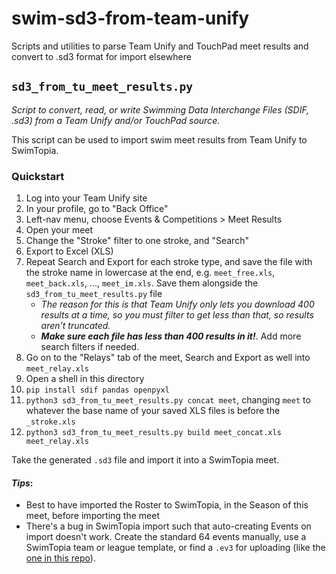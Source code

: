 swim-sd3-from-team-unify
====

Scripts and utilities to parse Team Unify and TouchPad meet results and convert to .sd3 format for import elsewhere

## `sd3_from_tu_meet_results.py`

_Script to convert, read, or write Swimming Data Interchange Files (SDIF, .sd3) from a 
Team Unify and/or TouchPad source._

This script can be used to import swim meet results from Team Unify to SwimTopia.

### Quickstart

1. Log into your Team Unify site
2. In your profile, go to "Back Office"
3. Left-nav menu, choose Events & Competitions > Meet Results
4. Open your meet
5. Change the "Stroke" filter to one stroke, and "Search"
6. Export to Excel (XLS)
7. Repeat Search and Export for each stroke type, and save the file with the stroke name in lowercase at the end, e.g. `meet_free.xls`, `meet_back.xls`, ..., `meet_im.xls`. Save them alongside the `sd3_from_tu_meet_results.py` file
    - _The reason for this is that Team Unify only lets you download 400 results at a time, so you must filter to get less than that, so results aren't truncated._
    - ***Make sure each file has less than 400 results in it!***. Add more search filters if needed.
8. Go on to the "Relays" tab of the meet, Search and Export as well into `meet_relay.xls`
8. Open a shell in this directory
9. `pip install sdif pandas openpyxl`
10. `python3 sd3_from_tu_meet_results.py concat meet`, changing `meet` to whatever the base name of your saved XLS files is before the `_stroke.xls`
12. `python3 sd3_from_tu_meet_results.py build meet_concat.xls meet_relay.xls`

Take the generated `.sd3` file and import it into a SwimTopia meet.

#### _Tips_:

- Best to have imported the Roster to SwimTopia, in the Season of this meet, before importing the meet
- There's a bug in SwimTopia import such that auto-creating Events on import doesn't work. Create the standard 64 events manually, use a SwimTopia team or league template, or find a `.ev3` for uploading (like the [one in this repo](event_template_dual_64.ev3)).
